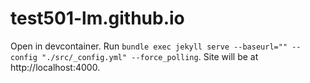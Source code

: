 # test501-lm.github.io

Open in devcontainer. Run `bundle exec jekyll serve --baseurl="" --config "./src/_config.yml" --force_polling`. Site will be at http://localhost:4000.